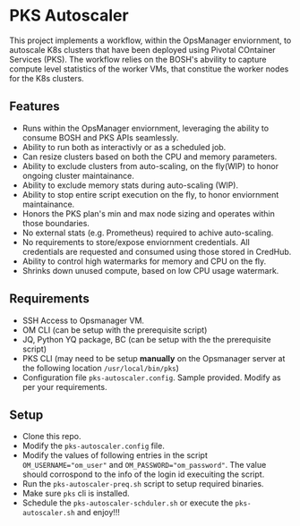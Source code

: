 # PKS Autoscaler

This project implements a workflow, within the OpsManager enviornment, to autoscale K8s clusters that have been deployed using Pivotal COntainer Services (PKS). The workflow relies on the BOSH's abvility to capture compute level statistics of the worker VMs, that constitue the worker nodes for the K8s clusters. 

## Features

* Runs within the OpsManager enviornment, leveraging the ability to consume BOSH and PKS APIs seamlessly. 
* Ability to run both as interactivly or as a scheduled job. 
* Can resize clusters based on both the CPU and memory parameters. 
* Ability to exclude clusters from auto-scaling, on the fly(WIP) to honor ongoing cluster maintainance. 
* Ability to exclude memory stats during auto-scaling (WIP).
* Ability to stop entire script execution on the fly, to honor enviornment maintainance.
* Honors the PKS plan's min and max node sizing and operates within those boundaries. 
* No external stats (e.g. Prometheus) required to achive auto-scaling.
* No requirements to store/expose enviornment credentials. All credentials are requested and consumed using those stored in CredHub. 
* Ability to control high watermarks for memory and CPU on the fly. 
* Shrinks down unused compute, based on low CPU usage watermark.

## Requirements

* SSH Access to Opsmanager VM.
* OM CLI (can be setup with the prerequisite script)
* JQ, Python YQ package, BC (can be setup with the the prerequisite script) 
* PKS CLI (may need to be setup **manually** on the Opsmanager server at the following location `/usr/local/bin/pks`)
* Configuration file `pks-autoscaler.config`. Sample provided. Modify as per your requirements.
 
 ## Setup

* Clone this repo.
* Modify the `pks-autoscaler.config` file.
* Modify the values of following entries in the script 
`OM_USERNAME="om_user"` and `OM_PASSWORD="om_password"`. The value should corrospond to the info of the login id execuiting the script. 
* Run the `pks-autoscaler-preq.sh` script to setup required binaries. 
* Make sure `pks` cli is installed.
* Schedule the `pks-autoscaler-schduler.sh` or execute the `pks-autoscaler.sh` and enjoy!!!